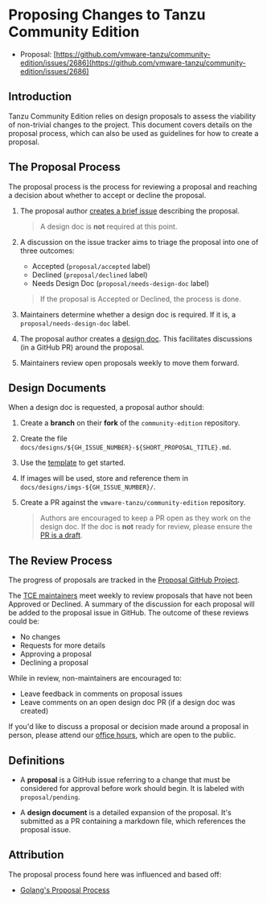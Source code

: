 # Proposing Changes to Tanzu Community Edition

* Proposal: [https://github.com/vmware-tanzu/community-edition/issues/2686](https://github.com/vmware-tanzu/community-edition/issues/2686)

## Introduction

Tanzu Community Edition relies on design proposals to assess the viability of non-trivial changes
to the project. This document covers details on the proposal process, which can also be used as
guidelines for how to create a proposal.

## The Proposal Process

The proposal process is the process for reviewing a proposal and reaching a decision about whether
to accept or decline the proposal.

1. The proposal author [creates a brief issue](https://golang.org/issue/new) describing the proposal.

   > A design doc is **not** required at this point.

1. A discussion on the issue tracker aims to triage the proposal into one of three outcomes:

    * Accepted (`proposal/accepted` label)
    * Declined (`proposal/declined` label)
    * Needs Design Doc (`proposal/needs-design-doc` label)

   > If the proposal is Accepted or Declined, the process is done.

1. Maintainers determine whether a design doc is required. If it is, a `proposal/needs-design-doc`
   label.

1. The proposal author creates a [design doc](#design-documents). This facilitates discussions
   (in a GitHub PR) around the proposal.

1. Maintainers review open proposals weekly to move them forward.

## Design Documents

When a design doc is requested, a proposal author should:

1. Create a **branch** on their **fork** of the `community-edition` repository.

1. Create the file `docs/designs/${GH_ISSUE_NUMBER}-${SHORT_PROPOSAL_TITLE}.md`.

1. Use the [template](template.md) to get started.

1. If images will be used, store and reference them in `docs/designs/imgs-${GH_ISSUE_NUMBER}/`.

1. Create a PR against the `vmware-tanzu/community-edition` repository.

    > Authors are encouraged to keep a PR open as they work on the design doc.
    > If the doc is **not** ready for review, please ensure the [PR is a
    > draft](https://github.blog/2019-02-14-introducing-draft-pull-requests).

## The Review Process

The progress of proposals are tracked in the [Proposal GitHub
Project](https://github.com/vmware-tanzu/community-edition/projects/13).

The [TCE
maintainers](https://github.com/vmware-tanzu/community-edition/blob/main/MAINTAINERS.md#maintainers)
meet weekly to review proposals that have not been Approved or Declined. A
summary of the discussion for each proposal will be added to the proposal issue
in GitHub. The outcome of these reviews could be:

* No changes
* Requests for more details
* Approving a proposal
* Declining a proposal

While in review, non-maintainers are encouraged to:

* Leave feedback in comments on proposal issues
* Leave comments on an open design doc PR (if a design doc was created)

If you'd like to discuss a proposal or decision made around a proposal in person, please attend our
[office hours](https://tanzucommunityedition.io/community), which are open to the public.

## Definitions

* A **proposal** is a GitHub issue referring to a change that must be considered for approval
  before work should begin. It is labeled with `proposal/pending`.

* A **design document** is a detailed expansion of the proposal. It's submitted
  as a PR containing a markdown file, which references the proposal issue.

## Attribution

The proposal process found here was influenced and based off:

* [Golang's Proposal Process](https://github.com/golang/proposal)
